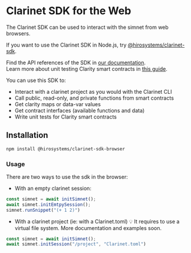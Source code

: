 # Clarinet SDK for the Web

The Clarinet SDK can be used to interact with the simnet from web browsers.

If you want to use the Clarinet SDK in Node.js, try [@hirosystems/clarinet-sdk](https://www.npmjs.com/package/@hirosystems/clarinet-sdk).

Find the API references of the SDK in [our documentation](https://docs.hiro.so/stacks/clarinet-js-sdk).  
Learn more about unit testing Clarity smart contracts in [this guide](https://docs.hiro.so/stacks/clarinet-js-sdk).

You can use this SDK to:
- Interact with a clarinet project as you would with the Clarinet CLI
- Call public, read-only, and private functions from smart contracts
- Get clarity maps or data-var values
- Get contract interfaces (available functions and data)
- Write unit tests for Clarity smart contracts

## Installation

```sh
npm install @hirosystems/clarinet-sdk-browser
```

### Usage

There are two ways to use the sdk in the browser:

- With an empty clarinet session:
```js
const simnet = await initSimnet();
await simnet.initEmtpySession();
simnet.runSnippet("(+ 1 2)")
```

- With a clarinet project (ie: with a Clarinet.toml)
💡 It requires to use a virtual file system. More documentation and examples soon.
```js
const simnet = await initSimnet();
await simnet.initSession("/project", "Clarinet.toml")
```

